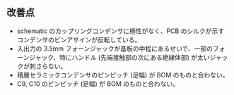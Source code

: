 ## 改善点
- schematic のカップリングコンデンサに極性がなく、PCB のシルクが示すコンデンサのピンアサインが反転している。
- 入出力の 3.5mm フォーンジャックが基板の中程にあるせいで、一部のフォーンジャック、特にハンドル (先端接触部の次にある絶縁体部) が太いジャックが刺さらない。
- 積層セラミックコンデンサのピンピッチ (足幅) が BOM のものと合わない。
- C9, C10 のピンピッチ (足幅) が BOM のものと合わない。
